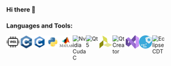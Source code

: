### Hi there 👋

### Languages and Tools: 
<img align="left" alt="VHDL language" width="35px" src="https://raw.githubusercontent.com/smckenzie-unr/smckenzie-unr/main/vhdl.png" />
<img align="left" alt="C++ language" width="35px" src="https://raw.githubusercontent.com/github/explore/180320cffc25f4ed1bbdfd33d4db3a66eeeeb358/topics/cpp/cpp.png" />
<img align="left" alt="C language" width="35px" src="https://raw.githubusercontent.com/github/explore/f3e22f0dca2be955676bc70d6214b95b13354ee8/topics/c/c.png" />
<img align="left" alt="Python language" width="35px" src="https://raw.githubusercontent.com/github/explore/80688e429a7d4ef2fca1e82350fe8e3517d3494d/topics/python/python.png" />
<img align="left" alt="Matlab" width="35px" src="https://raw.githubusercontent.com/github/explore/80688e429a7d4ef2fca1e82350fe8e3517d3494d/topics/matlab/matlab.png" />
<img align="left" alt="Nvidia Cuda C" width="35px" src="https://avatars.githubusercontent.com/u/1728152?s=200&v=4" />
<img align="left" alt="Qt 5" width="35px" src="https://avatars.githubusercontent.com/u/159455?s=200&v=4" />
<img align="left" alt="Vivado" width="35px" src="https://raw.githubusercontent.com/smckenzie-unr/smckenzie-unr/main/vivado_logo.png" />
<img align="left" alt="Qt Creator" width="35px" src="https://avatars.githubusercontent.com/u/30841581?s=200&v=4" />
<img align="left" alt="Visual Studio" width="35px" src="https://raw.githubusercontent.com/smckenzie-unr/smckenzie-unr/main/Visual-Studio-2022-Icon.png" />
<img align="left" alt="STM32CubeIDE" width="35px" src="https://raw.githubusercontent.com/smckenzie-unr/smckenzie-unr/main/stm32cube.png" />
<img align="left" alt="Eclipse CDT" width="35px" src="https://user-images.githubusercontent.com/11943860/46922529-b28cdc80-cfe0-11e8-9aec-0091161d3599.png" />





<!--
**smckenzie-unr/smckenzie-unr** is a ✨ _special_ ✨ repository because its `README.md` (this file) appears on your GitHub profile.

Here are some ideas to get you started:

- 🔭 I’m currently working on ...
- 🌱 I’m currently learning ...
- 👯 I’m looking to collaborate on ...
- 🤔 I’m looking for help with ...
- 💬 Ask me about ...
- 📫 How to reach me: ...
- 😄 Pronouns: ...
- ⚡ Fun fact: ...
-->
